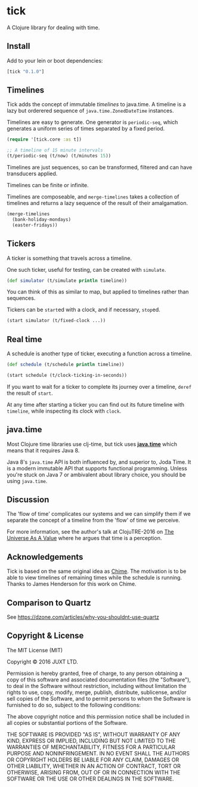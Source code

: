 # tick

A Clojure library for dealing with time.

## Install

Add to your lein or boot dependencies:

```clojure
[tick "0.1.0"]
```

## Timelines

Tick adds the concept of immutable *timelines* to java.time. A
timeline is a lazy but orderered sequence of `java.time.ZonedDateTime`
instances.

Timelines are easy to generate. One generator is `periodic-seq`, which
generates a uniform series of times separated by a fixed period.

```clojure
(require '[tick.core :as t])

;; A timeline of 15 minute intervals
(t/periodic-seq (t/now) (t/minutes 15))
```

Timelines are just sequences, so can be transformed, filtered and can
have transducers applied.

Timelines can be finite or infinite.

Timelines are composeable, and `merge-timelines` takes a collection of
timelines and returns a lazy sequence of the result of their
amalgamation.

```clojure
(merge-timelines
  (bank-holiday-mondays)
  (easter-fridays))
```

## Tickers

A ticker is something that travels across a timeline.

One such ticker, useful for testing, can be created with `simulate`.

```clojure
(def simulator (t/simulate println timeline))
```

You can think of this as similar to map, but applied to timelines
rather than sequences.

Tickers can be `start`ed with a clock, and if necessary, `stop`ed.

```clojure
(start simulator (t/fixed-clock ...))
```

## Real time

A schedule is another type of ticker, executing a function across a
timeline.

```clojure
(def schedule (t/schedule println timeline))

(start schedule (t/clock-ticking-in-seconds))
```

If you want to wait for a ticker to complete its journey over a
timeline, `deref` the result of `start`.

At any time after starting a ticker you can find out its future
timeline with `timeline`, while inspecting its clock with `clock`.

## java.time

Most Clojure time libraries use clj-time, but tick uses
[**java.time**](http://www.oracle.com/technetwork/articles/java/jf14-date-time-2125367.html)
which means that it requires Java 8.

Java 8's `java.time` API is both influenced by, and superior to, Joda
Time. It is a modern immutable API that supports functional
programming. Unless you're stuck on Java 7 or ambivalent about library
choice, you should be using `java.time`.

## Discussion

The 'flow of time' complicates our systems and we can simplify them if
we separate the concept of a timeline from the 'flow' of time we
perceive.

For more information, see the author's talk at ClojuTRE-2016 on [The
Universe As A Value](https://www.youtube.com/watch?v=odPAkEO2uPQ)
where he argues that time is a perception.

## Acknowledgements

Tick is based on the same original idea as
[Chime](https://github.com/jarohen/chime). The motivation is to be
able to view timelines of remaining times while the schedule is
running. Thanks to James Henderson for this work on Chime.

## Comparison to Quartz

See https://dzone.com/articles/why-you-shouldnt-use-quartz

## Copyright & License

The MIT License (MIT)

Copyright © 2016 JUXT LTD.

Permission is hereby granted, free of charge, to any person obtaining a copy of this software and associated documentation files (the "Software"), to deal in the Software without restriction, including without limitation the rights to use, copy, modify, merge, publish, distribute, sublicense, and/or sell copies of the Software, and to permit persons to whom the Software is furnished to do so, subject to the following conditions:

The above copyright notice and this permission notice shall be included in all copies or substantial portions of the Software.

THE SOFTWARE IS PROVIDED "AS IS", WITHOUT WARRANTY OF ANY KIND, EXPRESS OR IMPLIED, INCLUDING BUT NOT LIMITED TO THE WARRANTIES OF MERCHANTABILITY, FITNESS FOR A PARTICULAR PURPOSE AND NONINFRINGEMENT. IN NO EVENT SHALL THE AUTHORS OR COPYRIGHT HOLDERS BE LIABLE FOR ANY CLAIM, DAMAGES OR OTHER LIABILITY, WHETHER IN AN ACTION OF CONTRACT, TORT OR OTHERWISE, ARISING FROM, OUT OF OR IN CONNECTION WITH THE SOFTWARE OR THE USE OR OTHER DEALINGS IN THE SOFTWARE.
